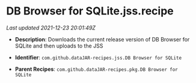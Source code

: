 # DB Browser for SQLite.jss.recipe

_Last updated 2021-12-23 20:01:49Z_

- **Description**: Downloads the current release version of DB Browser for SQLite and then uploads to the JSS

- **Identifier**: `com.github.dataJAR-recipes.jss.DB Browser for SQLite`

- **Parent Recipes**: `com.github.dataJAR-recipes.pkg.DB Browser for SQLite`

